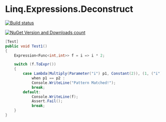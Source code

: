# Linq.Expressions.Deconstruct


[![Build status](https://ci.appveyor.com/api/projects/status/j4dym9acp0i9aau0/branch/master?svg=true)](https://ci.appveyor.com/project/igor-tkachev/linq-expressions-deconstruct/branch/master)

[![NuGet Version and Downloads count](https://buildstats.info/nuget/Linq.Expressions.Deconstruct)](https://www.nuget.org/packages/Linq.Expressions.Deconstruct/)

```c#
[Test]
public void Test1()
{
	Expression<Func<int,int>> f = i => i * 2;

	switch (f.ToExpr())
	{
		case Lambda(Multiply(Parameter("i") p1, Constant(2)), (1, ("i") p2))
			when p1 == p2 :
			Console.WriteLine("Pattern Matched!");
			break;
		default:
			Console.WriteLine(f);
			Assert.Fail();
			break;
	}
}
```
